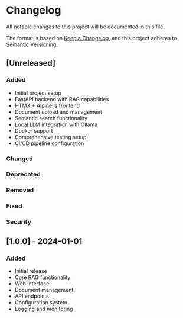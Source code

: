 # Changelog

All notable changes to this project will be documented in this file.

The format is based on [Keep a Changelog](https://keepachangelog.com/en/1.0.0/),
and this project adheres to [Semantic Versioning](https://semver.org/spec/v2.0.0.html).

## [Unreleased]

### Added
- Initial project setup
- FastAPI backend with RAG capabilities
- HTMX + Alpine.js frontend
- Document upload and management
- Semantic search functionality
- Local LLM integration with Ollama
- Docker support
- Comprehensive testing setup
- CI/CD pipeline configuration

### Changed

### Deprecated

### Removed

### Fixed

### Security

## [1.0.0] - 2024-01-01

### Added
- Initial release
- Core RAG functionality
- Web interface
- Document management
- API endpoints
- Configuration system
- Logging and monitoring 